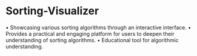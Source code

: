 # Sorting-Visualizer
• Showcasing various sorting algorithms through an interactive interface. • Provides a practical and engaging platform for users to deepen their understanding of sorting algorithms. • Educational tool for algorithmic understanding.
